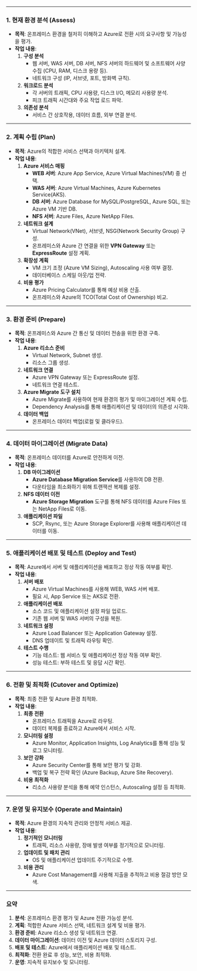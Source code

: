 
---

### **1. 현재 환경 분석 (Assess)**
- **목적**: 온프레미스 환경을 철저히 이해하고 Azure로 전환 시의 요구사항 및 가능성을 평가.  
- **작업 내용**:
  1. **구성 분석**  
     - 웹 서버, WAS 서버, DB 서버, NFS 서버의 하드웨어 및 소프트웨어 사양 수집 (CPU, RAM, 디스크 용량 등).  
     - 네트워크 구성 (IP, 서브넷, 포트, 방화벽 규칙).  
  2. **워크로드 분석**  
     - 각 서버의 트래픽, CPU 사용량, 디스크 I/O, 메모리 사용량 분석.  
     - 피크 트래픽 시간대와 주요 작업 로드 파악.  
  3. **의존성 분석**  
     - 서비스 간 상호작용, 데이터 흐름, 외부 연결 분석.  

---

### **2. 계획 수립 (Plan)**
- **목적**: Azure의 적합한 서비스 선택과 아키텍처 설계.  
- **작업 내용**:
  1. **Azure 서비스 매핑**  
     - **WEB 서버**: Azure App Service, Azure Virtual Machines(VM) 중 선택.  
     - **WAS 서버**: Azure Virtual Machines, Azure Kubernetes Service(AKS).  
     - **DB 서버**: Azure Database for MySQL/PostgreSQL, Azure SQL, 또는 Azure VM 기반 DB.  
     - **NFS 서버**: Azure Files, Azure NetApp Files.  
  2. **네트워크 설계**  
     - Virtual Network(VNet), 서브넷, NSG(Network Security Group) 구성.  
     - 온프레미스와 Azure 간 연결을 위한 **VPN Gateway** 또는 **ExpressRoute** 설정 계획.  
  3. **확장성 계획**  
     - VM 크기 조정 (Azure VM Sizing), Autoscaling 사용 여부 결정.  
     - 데이터베이스 스케일 아웃/업 전략.  
  4. **비용 평가**  
     - Azure Pricing Calculator를 통해 예상 비용 산출.  
     - 온프레미스와 Azure의 TCO(Total Cost of Ownership) 비교.  

---

### **3. 환경 준비 (Prepare)**
- **목적**: 온프레미스와 Azure 간 통신 및 데이터 전송을 위한 환경 구축.  
- **작업 내용**:
  1. **Azure 리소스 준비**  
     - Virtual Network, Subnet 생성.  
     - 리소스 그룹 생성.  
  2. **네트워크 연결**  
     - Azure VPN Gateway 또는 ExpressRoute 설정.  
     - 네트워크 연결 테스트.  
  3. **Azure Migrate 도구 설치**  
     - Azure Migrate를 사용하여 현재 환경의 평가 및 마이그레이션 계획 수립.  
     - Dependency Analysis를 통해 애플리케이션 및 데이터의 의존성 시각화.  
  4. **데이터 백업**  
     - 온프레미스 데이터 백업(로컬 및 클라우드).  

---

### **4. 데이터 마이그레이션 (Migrate Data)**
- **목적**: 온프레미스 데이터를 Azure로 안전하게 이전.  
- **작업 내용**:
  1. **DB 마이그레이션**  
     - **Azure Database Migration Service**를 사용하여 DB 전환.  
     - 다운타임을 최소화하기 위해 트랜잭션 복제를 설정.  
  2. **NFS 데이터 이전**  
     - **Azure Storage Migration** 도구를 통해 NFS 데이터를 Azure Files 또는 NetApp Files로 이동.  
  3. **애플리케이션 파일**  
     - SCP, Rsync, 또는 Azure Storage Explorer를 사용해 애플리케이션 데이터를 이동.  

---

### **5. 애플리케이션 배포 및 테스트 (Deploy and Test)**
- **목적**: Azure에서 서버 및 애플리케이션을 배포하고 정상 작동 여부를 확인.  
- **작업 내용**:
  1. **서버 배포**  
     - Azure Virtual Machines를 사용해 WEB, WAS 서버 배포.  
     - 필요 시, App Service 또는 AKS로 전환.  
  2. **애플리케이션 배포**  
     - 소스 코드 및 애플리케이션 설정 파일 업로드.  
     - 기존 웹 서버 및 WAS 서버의 구성을 복원.  
  3. **네트워크 설정**  
     - Azure Load Balancer 또는 Application Gateway 설정.  
     - DNS 업데이트 및 트래픽 라우팅 확인.  
  4. **테스트 수행**  
     - 기능 테스트: 웹 서비스 및 애플리케이션 정상 작동 여부 확인.  
     - 성능 테스트: 부하 테스트 및 응답 시간 확인.  

---

### **6. 전환 및 최적화 (Cutover and Optimize)**
- **목적**: 최종 전환 및 Azure 환경 최적화.  
- **작업 내용**:
  1. **최종 전환**  
     - 온프레미스 트래픽을 Azure로 라우팅.  
     - 데이터 복제를 종료하고 Azure에서 서비스 시작.  
  2. **모니터링 설정**  
     - Azure Monitor, Application Insights, Log Analytics를 통해 성능 및 로그 모니터링.  
  3. **보안 강화**  
     - Azure Security Center를 통해 보안 평가 및 강화.  
     - 백업 및 복구 전략 확인 (Azure Backup, Azure Site Recovery).  
  4. **비용 최적화**  
     - 리소스 사용량 분석을 통해 예약 인스턴스, Autoscaling 설정 등 최적화.  

---

### **7. 운영 및 유지보수 (Operate and Maintain)**
- **목적**: Azure 환경의 지속적 관리와 안정적 서비스 제공.  
- **작업 내용**:
  1. **정기적인 모니터링**  
     - 트래픽, 리소스 사용량, 장애 발생 여부를 정기적으로 모니터링.  
  2. **업데이트 및 패치 관리**  
     - OS 및 애플리케이션 업데이트 주기적으로 수행.  
  3. **비용 관리**  
     - Azure Cost Management를 사용해 지출을 추적하고 비용 절감 방안 모색.  

---

### **요약**
1. **분석**: 온프레미스 환경 평가 및 Azure 전환 가능성 분석.  
2. **계획**: 적합한 Azure 서비스 선택, 네트워크 설계 및 비용 평가.  
3. **환경 준비**: Azure 리소스 생성 및 네트워크 연결.  
4. **데이터 마이그레이션**: 데이터 이전 및 Azure 데이터 스토리지 구성.  
5. **배포 및 테스트**: Azure에서 애플리케이션 배포 및 테스트.  
6. **최적화**: 전환 완료 후 성능, 보안, 비용 최적화.  
7. **운영**: 지속적 유지보수 및 모니터링.
